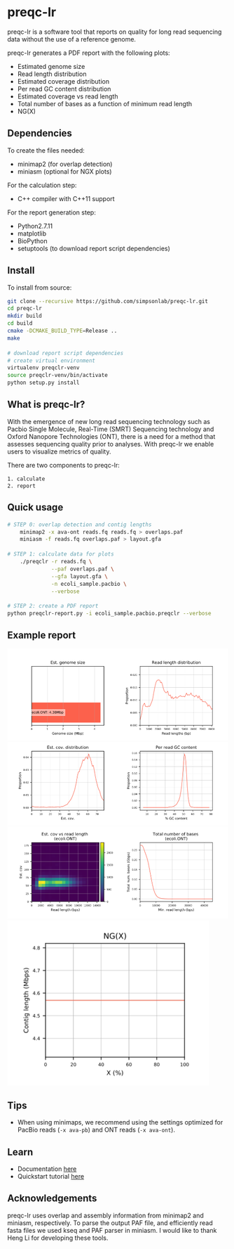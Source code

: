 # preqc-lr
preqc-lr is a software tool that reports on quality for long read sequencing data without the use of a reference genome.

preqc-lr generates a PDF report with the following plots:

* Estimated genome size
* Read length distribution
* Estimated coverage distribution
* Per read GC content distribution
* Estimated coverage vs read length
* Total number of bases as a function of minimum read length
* NG(X)

## Dependencies

To create the files needed:
* minimap2 (for overlap detection)
* miniasm (optional for NGX plots)

For the calculation step:
* C++ compiler with C++11 support

For the report generation step:
* Python2.7.11
* matplotlib
* BioPython
* setuptools (to download report script dependencies)

## Install
To install from source:

```bash
git clone --recursive https://github.com/simpsonlab/preqc-lr.git
cd preqc-lr
mkdir build
cd build 
cmake -DCMAKE_BUILD_TYPE=Release ..
make

# download report script dependencies
# create virtual environment
virtualenv preqclr-venv
source preqclr-venv/bin/activate
python setup.py install
```

## What is preqc-lr?

With the emergence of new long read sequencing technology such as Pacbio Single Molecule, Real-Time (SMRT) Sequencing technology and Oxford Nanopore Technologies (ONT), there is a need for a method that assesses sequencing quality prior to analyses. With preqc-lr we enable users to visualize metrics of quality.

There are two components to preqc-lr:

    1. calculate
    2. report

## Quick usage

```bash
# STEP 0: overlap detection and contig lengths
    minimap2 -x ava-ont reads.fq reads.fq > overlaps.paf
    miniasm -f reads.fq overlaps.paf > layout.gfa

# STEP 1: calculate data for plots
    ./preqclr -r reads.fq \
              --paf overlaps.paf \
              --gfa layout.gfa \
              -n ecoli_sample.pacbio \
              --verbose

# STEP 2: create a PDF report
python preqclr-report.py -i ecoli_sample.pacbio.preqclr --verbose 
```

## Example report

![](example_report/example_report1.png?raw=true)
![](example_report/example_report2.png?raw=true)
![](example_report/example_report3.png?raw=true)
![](example_report/example_report4.png?raw=true)

## Tips

* When using minimaps, we recommend using the settings optimized for PacBio reads (`-x ava-pb`) and ONT reads (`-x ava-ont`).

## Learn

* Documentation [here](http://preqc-lr.readthedocs.io/en/latest/)
* Quickstart tutorial [here](http://preqc-lr.readthedocs.io/en/latest/quickstart.html)

## Acknowledgements

preqc-lr uses overlap and assembly information from minimap2 and miniasm, respectively. To parse the output PAF file, and efficiently read fasta files we used kseq and PAF parser in miniasm. I would like to thank Heng Li for developing these tools.
